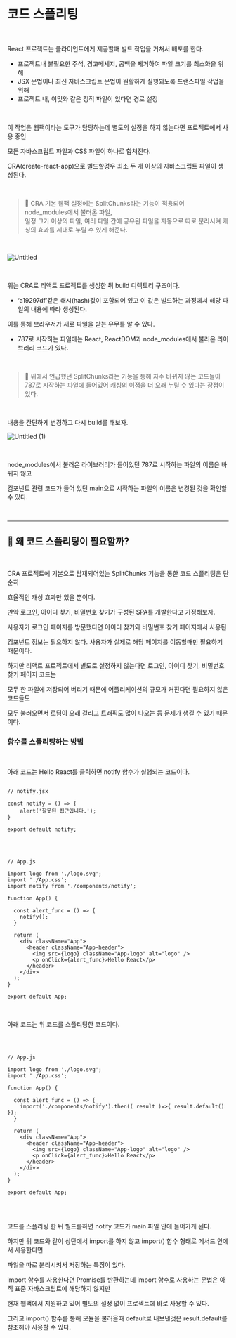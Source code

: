 # 코드 스플리팅
    
<br />    
    
React 프로젝트는 클라이언트에게 제공할때 빌드 작업을 거쳐서 배포를 한다.
  - 프로젝트내 불필요한 주석, 경고메세지, 공백을 제거하여 파일 크기를 최소화을 위해
  - JSX 문법이나 최신 자바스크립트 문법이 원활하게 실행되도록 프랜스파일 작업을 위해
  - 프로젝트 내, 이밎와 같은 정적 파일이 있다면 경로 설정
    
<br />
    
이 작업은 웹팩이라는 도구가 담당하는데 별도의 설정을 하지 않는다면 프로젝트에서 사용 중인
    
모든 자바스크립트 파일과 CSS 파일이 하나로 합쳐진다.
    
CRA(create-react-app)으로 빌드할경우 최소 두 개 이상의 자바스크립트 파일이 생성된다.
    
<br />

> 🤨 CRA 기본 웹팩 설정에는 SplitChunks라는 기능이 적용되어 node_modules에서 불러온 파일, <br />
> 일정 크기 이상의 파일, 여러 파일 간에 공유된 파일을 자동으로 따로 분리시켜 캐싱의 효과를 제대로 누릴 수 있게 해준다.

<br />    
    
![Untitled](https://user-images.githubusercontent.com/94499416/185858311-003823d4-9f63-48ca-96fb-6eac7a7d6c1f.png)
    
<br />    
    
위는 CRA로 리액트 프로젝트를 생성한 뒤 build 디렉토리 구조이다.
    
- ‘a19297df’같은 해시(hash)값이 포함되어 있고 이 값은 빌드하는 과정에서 해당 파일의 내용에 따라 생성된다.
    
이를 통해 브라우저가 새로 파일을 받는 유무를 알 수 있다.
    
- 787로 시작하는 파일에는 React, ReactDOM과 node_modules에서 불러온 라이브러리 코드가 있다.

<br />

> 🤨 위에서 언급했던 SplitChunks라는 기능을 통해 자주 바뀌지 않는 코드들이 787로 시작하는 파일에 들어있어 
> 캐싱의 이점을 더 오래 누릴 수 있다는 장점이 있다.


<br />

내용을 간단하게 변경하고 다시 build를 해보자.
    
![Untitled (1)](https://user-images.githubusercontent.com/94499416/185858318-fd5ad7b4-8318-4c84-bdcb-ba245c5323e0.png)
    
<br />    
    
node_modules에서 불러온 라이브러리가 들어있던 787로 시작하는 파일의 이름은 바뀌지 않고
    
컴포넌트 관련 코드가 들어 있던 main으로 시작하는 파일의 이름은 변경된 것을 확인할 수 있다.

<br />

---
    
## 🤔 왜 코드 스플리팅이 필요할까?
    
<br />    
    
CRA 프로젝트에 기본으로 탑재되어있는 SplitChunks 기능을 통한 코드 스플리팅은 단순히
    
효율적인 캐싱 효과만 있을 뿐이다.
    
만약 로그인, 아이디 찾기, 비밀번호 찾기가 구성된 SPA를 개발한다고 가정해보자.
    
사용자가 로그인 페이지를 방문했다면 아이디 찾기와 비밀번호 찾기 페이지에서 사용된
    
컴포넌트 정보는 필요하지 않다. 사용자가 실제로 해당 페이지를 이동할때만 필요하기 때문이다.
    
하지만 리액트 프로젝트에서 별도로 설정하지 않는다면 로그인, 아이디 찾기, 비밀번호 찾기 페이지 코드는
    
모두 한 파일에 저장되어 버리기 때문에 어플리케이션의 규모가 커진다면 필요하지 않은 코드들도
    
모두 불러오면서 로딩이 오래 걸리고 트래픽도 많이 나오는 등 문제가 생길 수 있기 때문이다.

### 함수를 스플리팅하는 방법
    
<br />    

아래 코드는 Hello React를 클릭하면 notify 함수가 실행되는 코드이다.

```

// notify.jsx

const notify = () => {
    alert('잘못된 접근입니다.');
}

export default notify;

```

<br />   

```

// App.js

import logo from './logo.svg';
import './App.css';
import notify from './components/notify';

function App() {

  const alert_func = () => {
    notify();
  }

  return (
    <div className="App">
      <header className="App-header">
        <img src={logo} className="App-logo" alt="logo" />
        <p onClick={alert_func}>Hello React</p>
      </header>
    </div>
  );
}

export default App;

```

<br />   

아래 코드는 위 코드를 스플리팅한 코드이다. 

<br />   

```

// App.js

import logo from './logo.svg';
import './App.css';

function App() {

  const alert_func = () => {
    import('./components/notify').then(( result )=>{ result.default() });
  }

  return (
    <div className="App">
      <header className="App-header">
        <img src={logo} className="App-logo" alt="logo" />
        <p onClick={alert_func}>Hello React</p>
      </header>
    </div>
  );
}

export default App;


```

<br />  

코드를 스플리팅 한 뒤 빌드를하면 notify 코드가 main 파일 안에 들어가게 된다.

하지만 위 코드와 같이 상단에서 import를 하지 않고 import() 함수 형태로 메서드 안에서 사용한다면

파일을 따로 분리시켜서 저장하는 특징이 있다.

import 함수를 사용한다면 Promise를 반환하는데 import 함수로 사용하는 문법은 아직 표준 자바스크립트에 해당하지 않지만

현재 웹팩에서 지원하고 있어 별도의 설정 없이 프로젝트에 바로 사용할 수 있다.

그리고 import() 함수를 통해 모듈을 불러올때 default로 내보낸것은 result.default를 참조해야 사용할 수 있다.
